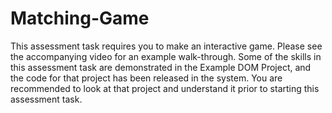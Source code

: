 # Matching-Game
This assessment task requires you to make an interactive game. 
Please see the accompanying video for an example walk-through. 
Some of the skills in this assessment task are demonstrated in the Example DOM Project, 
and the code for that project has been released in the system. 
You are recommended to look at that project and understand it prior to starting this assessment task.  
